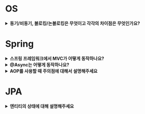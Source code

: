 # OS
<details>
<summary><b>동기/비동기, 블로킹/논블로킹은 무엇이고 각각의 차이점은 무엇인가요?</b></summary>
<hr />
동기와 비동기는 '작업 결과를 누가 처리하냐'의 문제입니다.
동기는 호출한 쪽에서 결과를 직접 받아서 처리하고,
비동기는 콜백이나 이벤트를 통해 나중에 별도로 처리됩니다.

블로킹과 논블로킹은 '제어권을 언제 돌려주냐'의 문제입니다.
블로킹은 작업이 끝날 때까지 제어권을 반환하지 않아 대기하게 되고,
논블로킹은 작업 완료와 관계없이 즉시 제어권을 돌려줘서
다른 작업을 할 수 있습니다.

- [동기/비동기, 블로킹/논블로킹은 무엇이고 각각의 차이점은 무엇인가요?](https://study-note10.tistory.com/57)
</details>

# Spring
<details>
  <summary><b>스프링 프레임워크에서 MVC가 어떻게 동작하나요?</b></summary>
  <hr />
  요청이 들어오면 필터가 동작합니다. 필터 체인을 거치면서 요청을 처리한 이후 DispatcherServelet에 진입합니다. 그 뒤 HandlerMapping을 통해 요청을 처리하기 적절한 Handler를 찾은 뒤, 인터셉터의 preHandle이 동작합니다. 그리고 Handler의 응답을 처리할 HandlerAdapter를 선택합니다. 그 다음 ArgumentResolver에서 RequestBody나 PathVariable과 같이 파라미터 타입에 알맞게 요청 정보를 변환합니다. Handler가 실행된 뒤 해당 반환 값을 Adapter가 적절히 변환합니다. 그 다음 인터셉터의 postHandle이 동작하고, 만약 뷰 렌더링이 필요하면 뷰 리졸버가 동작하여 뷰 렌더링을 거치게 되고 모든 처리가 완료된 후 인터셉터의 afterCompletion이 동작합니다. 마지막으로 필터 체인을 역순으로 거치게 됩니다.
</details>

<details>
<summary><b>@Async는 어떻게 동작하나요?</b></summary>
<hr />
@Async는 스프링 AOP를 통해 동작합니다.
스프링이 @Async가 붙은 메서드를 발견하면, 해당 클래스의 프록시 객체를 생성해서 빈으로 등록합니다.
다른 빈에서 이 서비스를 주입받으면 실제로는 프록시 객체가 주입되고, 메서드를 호출하면 프록시 안에 있는 MethodInterceptor가 AsyncExecutionInterceptor를 실행합니다.
AsyncExecutionInterceptor는 TaskExecutor를 사용해서 새로운 스레드에서 실제 메서드를 실행하고, 호출한 쪽에는 즉시 리턴해서 비동기 처리가 가능해집니다.
중요한 점은, 같은 클래스 내부에서 @Async 메서드를 직접 호출하면 프록시를 거치지 않기 때문에 비동기로 동작하지 않습니다.

- [@Async는 어떻게 동작하나요?](https://study-note10.tistory.com/55)
</details>

<details>
<summary><b>AOP를 사용할 때 주의점에 대해서 설명해주세요</b></summary>
<hr />
AOP를 활용할 때 우선 같은 클래스 내에서 호출하거나 접근 제어자가 private인 경우 AOP가 동작하지 않습니다. 
그리고 순서 보장 문제가 있습니다. 이는 여러 AOP 어노테이션이 함께 사용될 때 한 메소드에 전부 붙이면 어떤 순서로 적용될 지 예측하기 어려운 문제를 의미합니다. 
예를 들어 트랜잭션 어노테이션과 Async 어노테이션을 함께 사용할 때 어싱크가 먼저 동작해야 비동기로 동작하면서 트랜잭션까지 적용이 되는데 만약 트랜잭션이 먼저 동작하면 비동기로 동작하지만 트랜잭션은 적용되지 않는 문제점이 발생합니다.
</details>

# JPA
<details>
<summary><b>엔티티의 상태에 대해 설명해주세요</b></summary>
<hr />
엔티티의 상태는 비영속(New/Transient), 영속(Managed), 준영속(Detached), 삭제(Removed) 4가지가 존재합니다. 
비영속은 엔티티 인스턴스를 생성했지만, 아직 영속성 컨텍스트에 관리되지 않은 상태를 의미합니다. 
영속은 엔티티가 영속성 컨텍스트에 의해 관리되는 상태로 엔티티 매니저의 `persist()` 메소드 호출 후, 영속성 컨텍스트에 저장되면 영속 상태가 됩니다. 
준영속은 영속성 컨텍스트에서 분리된 상태로 `commit()` 이나 `flush()`가 호출되면 준영속 상태가 됩니다. 
삭제는 엔티티 매니저의 `remove()` 메소드를 호출하면 삭제 상태가 되며 DB에서도 삭제됩니다.
</details>
